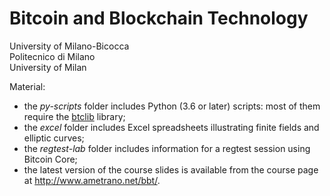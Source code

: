 # Bitcoin and Blockchain Technology

University of Milano-Bicocca  
Politecnico di Milano  
University of Milan

Material:
- the _py-scripts_ folder includes Python (3.6 or later) scripts: most of them require the [btclib](https://github.com/dginst/btclib) library;
- the _excel_ folder includes Excel spreadsheets illustrating finite fields and elliptic curves;
- the _regtest-lab_ folder includes information for a regtest session using Bitcoin Core;
- the latest version of the course slides is available from the course page at <http://www.ametrano.net/bbt/>.
